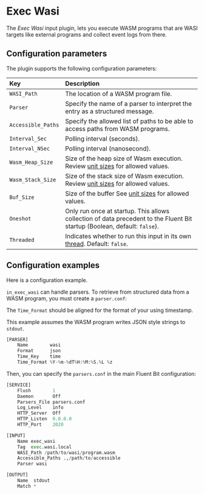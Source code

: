 # Exec Wasi

The _Exec Wasi_ input plugin, lets you execute WASM programs that are WASI targets like external programs and collect event logs from there.

## Configuration parameters

The plugin supports the following configuration parameters:

| Key | Description |
| :--- | :--- |
| `WASI_Path` | The location of a WASM program file. |
| `Parser` | Specify the name of a parser to interpret the entry as a structured message. |
| `Accessible_Paths` | Specify the allowed list of paths to be able to access paths from WASM programs. |
| `Interval_Sec` | Polling interval (seconds). |
| `Interval_NSec` | Polling interval (nanosecond). |
| `Wasm_Heap_Size` | Size of the heap size of Wasm execution. Review [unit sizes](../../administration/configuring-fluent-bit/unit-sizes.md) for allowed values. |
| `Wasm_Stack_Size` | Size of the stack size of Wasm execution. Review [unit sizes](../../administration/configuring-fluent-bit/unit-sizes.md) for allowed values. |
| `Buf_Size` | Size of the buffer See [unit sizes](../../administration/configuring-fluent-bit/unit-sizes.md) for allowed values. |
| `Oneshot` | Only run once at startup. This allows collection of data precedent to the Fluent Bit startup (Boolean, default: `false`). |
| `Threaded` | Indicates whether to run this input in its own [thread](../../administration/multithreading.md#inputs). Default: `false`. |

## Configuration examples

Here is a configuration example.

`in_exec_wasi` can handle parsers. To retrieve from structured data from a WASM program, you must create a `parser.conf`:

The `Time_Format` should be aligned for the format of your using timestamp.

This example assumes the WASM program writes JSON style strings to `stdout`.

```python
[PARSER]
    Name        wasi
    Format      json
    Time_Key    time
    Time_Format %Y-%m-%dT%H:%M:%S.%L %z
```

Then, you can specify the `parsers.conf` in the main Fluent Bit configuration:

```python
[SERVICE]
    Flush        1
    Daemon       Off
    Parsers_File parsers.conf
    Log_Level    info
    HTTP_Server  Off
    HTTP_Listen  0.0.0.0
    HTTP_Port    2020

[INPUT]
    Name exec_wasi
    Tag  exec.wasi.local
    WASI_Path /path/to/wasi/program.wasm
    Accessible_Paths .,/path/to/accessible
    Parser wasi

[OUTPUT]
    Name  stdout
    Match *

```
